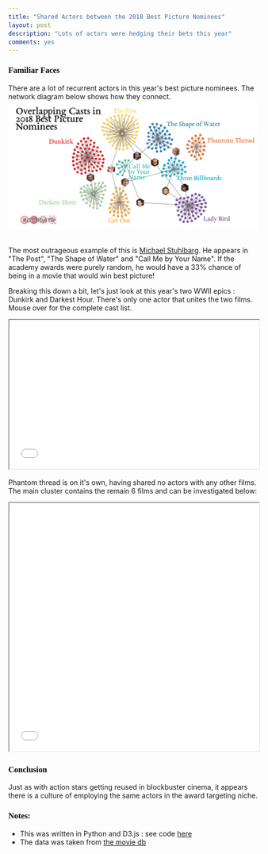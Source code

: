 ```yaml
---
title: "Shared Actors between the 2018 Best Picture Nominees"
layout: post
description: "Lots of actors were hedging their bets this year"
comments: yes
---
```

<script src="https://cdn.jsdelivr.net/npm/lazyload@2.0.0-beta.2/lazyload.js"></script>
<html>
<link rel="stylesheet"
      href="https://fonts.googleapis.com/css?family=EBGaramond">
<style>
@font-face {
  font-family: 'ebgaramond';
  src: url('/res/blog_12/EBGaramond.ttf') format('truetype');
  font-weight: normal;
  font-style: normal;
}
  h1,h2,h3,head,title {
    font-family: 'ebgaramond',serif;
    color: Black;
    <!-- background-color: gold; -->
  }
</style>
</html>

### Familiar Faces

There are a lot of recurrent actors in this year's best picture nominees. The  network diagram below shows how they connect.
<a href="/res/blog_12/cluster.png">
<img class="lazyload" src="/res/blog_12/cluster.png">
</a>﻿

The most outrageous example of this is [Michael Stuhlbarg](https://en.wikipedia.org/wiki/Michael_Stuhlbarg). He appears in "The Post", "The Shape of Water" and "Call Me by Your Name". If the academy awards were purely random, he would have a 33% chance of being in a movie that would win best picture!

Breaking this down a bit, let's just look at this year's two WWII epics : Dunkirk and Darkest Hour. There's only one actor that unites the two films. Mouse over for the complete cast list.


<iframe class="lazyload" src="/res/blog_12/cluster_ww2.html" width="100%" height="300px" scrolling="no"></iframe>

Phantom thread is on it's own, having shared no actors with any other films. The main cluster contains the remain 6 films and can be investigated below:

<iframe class="lazyload" src="/res/blog_12/other_sets.html" width="100%" height="500px" scrolling="no"></iframe>

### Conclusion
Just as with action stars getting reused in blockbuster cinema, it appears there is a culture of employing the same actors in the award targeting niche.


### Notes:
* This was written in Python and D3.js : see code [here](https://github.com/NicholasARossi/academy_awards/tree/master)
* The data was taken from [the movie db](https://www.themoviedb.org)
